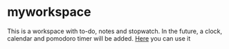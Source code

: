 # myworkspace
This is a workspace with to-do, notes and stopwatch. In the future, a clock, calendar and pomodoro timer will be added.
[Here](https://kappa.cs.petrsu.ru/~alariono/workspace/) you can use it

